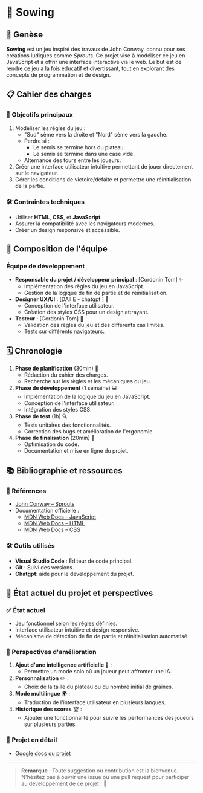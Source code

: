 # 🌱 Sowing 

## 🌟 Genèse

**Sowing** est un jeu inspiré des travaux de John Conway, connu pour ses créations ludiques comme *Sprouts*. Ce projet vise à modéliser ce jeu en JavaScript et à offrir une interface interactive via le web. Le but est de rendre ce jeu à la fois éducatif et divertissant, tout en explorant des concepts de programmation et de design.

## 📋 Cahier des charges

### 🎯 Objectifs principaux
1. Modéliser les règles du jeu :
   - "Sud" sème vers la droite et "Nord" sème vers la gauche.
   - Perdre si :
     - Le semis se termine hors du plateau.
     - Le semis se termine dans une case vide.
   - Alternance des tours entre les joueurs.
2. Créer une interface utilisateur intuitive permettant de jouer directement sur le navigateur.
3. Gérer les conditions de victoire/défaite et permettre une réinitialisation de la partie.

### 🛠️ Contraintes techniques
- Utiliser **HTML**, **CSS**, et **JavaScript**.
- Assurer la compatibilité avec les navigateurs modernes.
- Créer un design responsive et accessible.

## 👥 Composition de l'équipe

### Équipe de développement
- **Responsable du projet / développeur principal** : [Cordonin Tom] ✨
  - Implémentation des règles du jeu en JavaScript.
  - Gestion de la logique de fin de partie et de réinitialisation.
- **Designer UX/UI** : [DAll E - chatgpt ] 🎨
  - Conception de l'interface utilisateur.
  - Création des styles CSS pour un design attrayant.
- **Testeur** : [Cordonin Tom] 🧪
  - Validation des règles du jeu et des différents cas limites.
  - Tests sur différents navigateurs.

## 🗓️ Chronologie

1. **Phase de planification** (30min) 📝
   - Rédaction du cahier des charges.
   - Recherche sur les règles et les mécaniques du jeu.
2. **Phase de développement** (1 semaine) 💻
   - Implémentation de la logique du jeu en JavaScript.
   - Conception de l'interface utilisateur.
   - Intégration des styles CSS.
3. **Phase de test** (1h) 🔍
   - Tests unitaires des fonctionnalités.
   - Correction des bugs et amélioration de l'ergonomie.
4. **Phase de finalisation** (20min) 🏁
   - Optimisation du code.
   - Documentation et mise en ligne du projet.

## 📚 Bibliographie et ressources

### 📖 Références
- [John Conway – Sprouts](https://en.wikipedia.org/wiki/Sprouts_(game))
- Documentation officielle :
  - [MDN Web Docs – JavaScript](https://developer.mozilla.org/en-US/docs/Web/JavaScript)
  - [MDN Web Docs – HTML](https://developer.mozilla.org/en-US/docs/Web/HTML)
  - [MDN Web Docs – CSS](https://developer.mozilla.org/en-US/docs/Web/CSS)

### 🛠️ Outils utilisés
- **Visual Studio Code** : Éditeur de code principal.
- **Git** : Suivi des versions.
- **Chatgpt**: aide pour le developpement du projet.

## 🚀 État actuel du projet et perspectives

### ✅ État actuel
- Jeu fonctionnel selon les règles définies.
- Interface utilisateur intuitive et design responsive.
- Mécanisme de détection de fin de partie et réinitialisation automatisé.

### 🔮 Perspectives d'amélioration
1. **Ajout d'une intelligence artificielle** 🤖 :
   - Permettre un mode solo où un joueur peut affronter une IA.
2. **Personnalisation** ✏️ :
   - Choix de la taille du plateau ou du nombre initial de graines.
3. **Mode multilingue** 🌍 :
   - Traduction de l'interface utilisateur en plusieurs langues.
4. **Historique des scores** 🏆 :
   - Ajouter une fonctionnalité pour suivre les performances des joueurs sur plusieurs parties.

### 📃 Projet en détail
 - [Google docs du projet](https://docs.google.com/document/d/15cq6CzhTtgqxQ5mehyUxOJ40iSZKcgwWvNOP2bisHDs/edit?usp=sharing)
---

> **Remarque** : Toute suggestion ou contribution est la bienvenue. N'hésitez pas à ouvrir une issue ou une pull request pour participer au développement de ce projet ! 🙌
